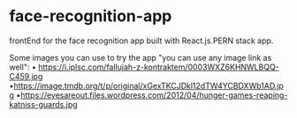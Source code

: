 # face-recognition-app
frontEnd for the face recognition app built with React.js.PERN stack app.

Some images you can use to try the app "you can use any image link as well":
• https://i.iplsc.com/fallujah-z-kontraktem/0003WXZ6KHNWLBQQ-C459.jpg
•https://image.tmdb.org/t/p/original/xGexTKCJDkl12dTW4YCBDXWb1AD.jpg
•https://eyesareout.files.wordpress.com/2012/04/hunger-games-reaping-katniss-guards.jpg
